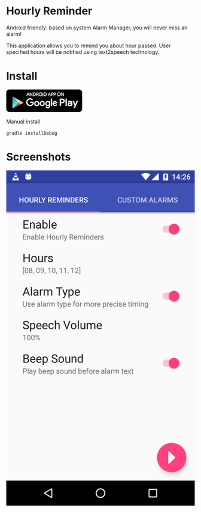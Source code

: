 # Hourly Reminder

Android friendly: based on system Alarm Manager, you will never miss an alarm!

This application allows you to remind you about hour passed. User specified hours will be notified using text2speech technology.

# Install

[![ Google Play](docs/google-play-badge.png)](https://play.google.com/store/apps/details?id=com.github.axet.hourlyreminder) 

Manual install

    gradle installDebug

# Screenshots

![shot](/docs/shot.png)
